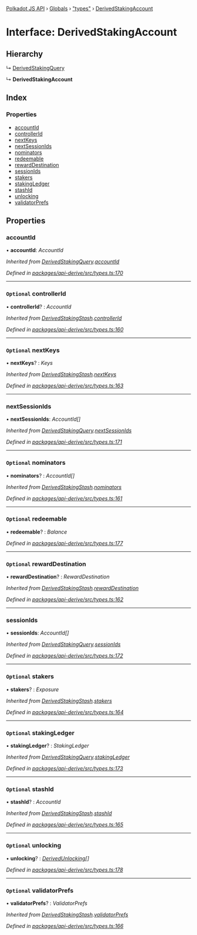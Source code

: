 [Polkadot JS API](../README.md) › [Globals](../globals.md) › ["types"](../modules/_types_.md) › [DerivedStakingAccount](_types_.derivedstakingaccount.md)

# Interface: DerivedStakingAccount

## Hierarchy

  ↳ [DerivedStakingQuery](_types_.derivedstakingquery.md)

  ↳ **DerivedStakingAccount**

## Index

### Properties

* [accountId](_types_.derivedstakingaccount.md#accountid)
* [controllerId](_types_.derivedstakingaccount.md#optional-controllerid)
* [nextKeys](_types_.derivedstakingaccount.md#optional-nextkeys)
* [nextSessionIds](_types_.derivedstakingaccount.md#nextsessionids)
* [nominators](_types_.derivedstakingaccount.md#optional-nominators)
* [redeemable](_types_.derivedstakingaccount.md#optional-redeemable)
* [rewardDestination](_types_.derivedstakingaccount.md#optional-rewarddestination)
* [sessionIds](_types_.derivedstakingaccount.md#sessionids)
* [stakers](_types_.derivedstakingaccount.md#optional-stakers)
* [stakingLedger](_types_.derivedstakingaccount.md#optional-stakingledger)
* [stashId](_types_.derivedstakingaccount.md#optional-stashid)
* [unlocking](_types_.derivedstakingaccount.md#optional-unlocking)
* [validatorPrefs](_types_.derivedstakingaccount.md#optional-validatorprefs)

## Properties

###  accountId

• **accountId**: *AccountId*

*Inherited from [DerivedStakingQuery](_types_.derivedstakingquery.md).[accountId](_types_.derivedstakingquery.md#accountid)*

*Defined in [packages/api-derive/src/types.ts:170](https://github.com/polkadot-js/api/blob/758ce567e5/packages/api-derive/src/types.ts#L170)*

___

### `Optional` controllerId

• **controllerId**? : *AccountId*

*Inherited from [DerivedStakingStash](_types_.derivedstakingstash.md).[controllerId](_types_.derivedstakingstash.md#optional-controllerid)*

*Defined in [packages/api-derive/src/types.ts:160](https://github.com/polkadot-js/api/blob/758ce567e5/packages/api-derive/src/types.ts#L160)*

___

### `Optional` nextKeys

• **nextKeys**? : *Keys*

*Inherited from [DerivedStakingStash](_types_.derivedstakingstash.md).[nextKeys](_types_.derivedstakingstash.md#optional-nextkeys)*

*Defined in [packages/api-derive/src/types.ts:163](https://github.com/polkadot-js/api/blob/758ce567e5/packages/api-derive/src/types.ts#L163)*

___

###  nextSessionIds

• **nextSessionIds**: *AccountId[]*

*Inherited from [DerivedStakingQuery](_types_.derivedstakingquery.md).[nextSessionIds](_types_.derivedstakingquery.md#nextsessionids)*

*Defined in [packages/api-derive/src/types.ts:171](https://github.com/polkadot-js/api/blob/758ce567e5/packages/api-derive/src/types.ts#L171)*

___

### `Optional` nominators

• **nominators**? : *AccountId[]*

*Inherited from [DerivedStakingStash](_types_.derivedstakingstash.md).[nominators](_types_.derivedstakingstash.md#optional-nominators)*

*Defined in [packages/api-derive/src/types.ts:161](https://github.com/polkadot-js/api/blob/758ce567e5/packages/api-derive/src/types.ts#L161)*

___

### `Optional` redeemable

• **redeemable**? : *Balance*

*Defined in [packages/api-derive/src/types.ts:177](https://github.com/polkadot-js/api/blob/758ce567e5/packages/api-derive/src/types.ts#L177)*

___

### `Optional` rewardDestination

• **rewardDestination**? : *RewardDestination*

*Inherited from [DerivedStakingStash](_types_.derivedstakingstash.md).[rewardDestination](_types_.derivedstakingstash.md#optional-rewarddestination)*

*Defined in [packages/api-derive/src/types.ts:162](https://github.com/polkadot-js/api/blob/758ce567e5/packages/api-derive/src/types.ts#L162)*

___

###  sessionIds

• **sessionIds**: *AccountId[]*

*Inherited from [DerivedStakingQuery](_types_.derivedstakingquery.md).[sessionIds](_types_.derivedstakingquery.md#sessionids)*

*Defined in [packages/api-derive/src/types.ts:172](https://github.com/polkadot-js/api/blob/758ce567e5/packages/api-derive/src/types.ts#L172)*

___

### `Optional` stakers

• **stakers**? : *Exposure*

*Inherited from [DerivedStakingStash](_types_.derivedstakingstash.md).[stakers](_types_.derivedstakingstash.md#optional-stakers)*

*Defined in [packages/api-derive/src/types.ts:164](https://github.com/polkadot-js/api/blob/758ce567e5/packages/api-derive/src/types.ts#L164)*

___

### `Optional` stakingLedger

• **stakingLedger**? : *StakingLedger*

*Inherited from [DerivedStakingQuery](_types_.derivedstakingquery.md).[stakingLedger](_types_.derivedstakingquery.md#optional-stakingledger)*

*Defined in [packages/api-derive/src/types.ts:173](https://github.com/polkadot-js/api/blob/758ce567e5/packages/api-derive/src/types.ts#L173)*

___

### `Optional` stashId

• **stashId**? : *AccountId*

*Inherited from [DerivedStakingStash](_types_.derivedstakingstash.md).[stashId](_types_.derivedstakingstash.md#optional-stashid)*

*Defined in [packages/api-derive/src/types.ts:165](https://github.com/polkadot-js/api/blob/758ce567e5/packages/api-derive/src/types.ts#L165)*

___

### `Optional` unlocking

• **unlocking**? : *[DerivedUnlocking](../modules/_types_.md#derivedunlocking)[]*

*Defined in [packages/api-derive/src/types.ts:178](https://github.com/polkadot-js/api/blob/758ce567e5/packages/api-derive/src/types.ts#L178)*

___

### `Optional` validatorPrefs

• **validatorPrefs**? : *ValidatorPrefs*

*Inherited from [DerivedStakingStash](_types_.derivedstakingstash.md).[validatorPrefs](_types_.derivedstakingstash.md#optional-validatorprefs)*

*Defined in [packages/api-derive/src/types.ts:166](https://github.com/polkadot-js/api/blob/758ce567e5/packages/api-derive/src/types.ts#L166)*
